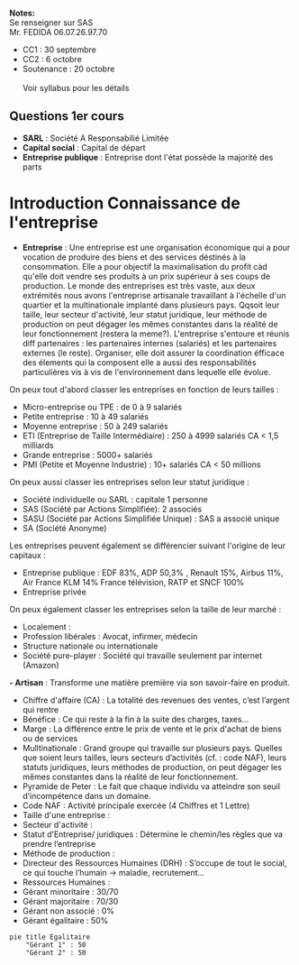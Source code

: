 **Notes:**\
Se renseigner sur SAS\
Mr. FEDIDA 06.07.26.97.70
- CC1 : 30 septembre
- CC2 : 6 octobre
- Soutenance : 20 octobre\
\
Voir syllabus pour les détails

## Questions 1er cours
- **SARL** : Société A Responsabilié Limitée
- **Capital social** : Capital de départ
- **Entreprise publique** : Entreprise dont l'état possède la majorité des parts

# Introduction Connaissance de l'entreprise

- **Entreprise** : Une entreprise est une organisation économique qui a pour vocation de produire des biens et des services déstinés à la consommation. Elle a pour objectif la maximalisation du profit càd qu'elle doit vendre ses produits à un prix supérieur à ses coups de production. Le monde des entreprises est très vaste, aux deux extrémités nous avons l'entreprise artisanale travaillant à l'échelle d'un quartier et la multinationale implanté dans plusieurs pays. Qqsoit leur taille, leur secteur d'activité, leur statut juridique, leur méthode de production on peut dégager les mêmes constantes dans la réalité de leur fonctionnement (restera la meme?). L'entreprise s'entoure et réunis diff partenaires : les partenaires internes (salariés) et les partenaires externes (le reste). Organiser, elle doit assurer la coordination éfficace des élements qui la composent elle a aussi des responsabilités particulières vis à vis de l'environnement dans lequelle elle évolue.

On peux tout d'abord classer les entreprises en fonction de leurs tailles :
- Micro-entreprise ou TPE : de 0 à 9 salariés
- Petite entreprise : 10 à 49 salariés
- Moyenne entreprise : 50 à 249 salariés
- ETI (Entreprise de Taille Intermédiaire) : 250 à 4999 salariés CA < 1,5 milliards
- Grande entreprise : 5000+ salariés
- PMI (Petite et Moyenne Industrie) : 10+ salariés CA < 50 millions

On peux aussi classer les entreprises selon leur statut juridique :
- Société individuelle ou SARL : capitale 1 personne
- SAS (Société par Actions Simplifiée): 2 associés
- SASU (Société par Actions Simplifiée Unique) : SAS a associé unique
- SA (Société Anonyme)

Les entreprises peuvent également se différencier suivant l'origine de leur capitaux :
- Entreprise publique : EDF 83%, ADP 50,3% , Renault 15%, Airbus 11%, Air France KLM 14% France télévision, RATP et SNCF 100%
- Entreprise privée

On peux également classer les entreprises selon la taille de leur marché :
- Localement :
- Profession libérales : Avocat, infirmer, médecin
- Structure nationale ou internationale
- Société pure-player : Société qui travaille seulement par internet (Amazon)

**- Artisan** : Transforme une matière première via son savoir-faire en produit.

- Chiffre d'affaire (CA) : La totalité des revenues des ventes, c’est l’argent qui rentre
- Bénéfice : Ce qui reste à la fin à la suite des charges, taxes…
- Marge : La différence entre le prix de vente et le prix d'achat de biens ou de services
- Mulltinationale : Grand groupe qui travaille sur plusieurs pays. Quelles que soient leurs tailles, leurs secteurs d’activités (cf. : code NAF), leurs statuts juridiques, leurs méthodes de production, on peut dégager les mêmes constantes dans la réalité de leur fonctionnement.
- Pyramide de Peter : Le fait que chaque individu va atteindre son seuil d’incompétence dans un domaine.
- Code NAF : Activité principale exercée (4 Chiffres et 1 Lettre)
- Taille d'une entreprise :
- Secteur d'activité :
- Statut d’Entreprise/ juridiques : Détermine le chemin/les règles que va prendre l’entreprise
- Méthode de production :
- Directeur des Ressources Humaines (DRH) : S’occupe de tout le social, ce qui touche l’humain → maladie, recrutement…
- Ressources Humaines :
- Gérant minoritaire : 30/70
- Gérant majoritaire : 70/30
- Gérant non associé : 0%
- Gérant égalitaire : 50%


````mermaid
pie title Egalitaire
    "Gérant 1" : 50
    "Gérant 2" : 50
````
